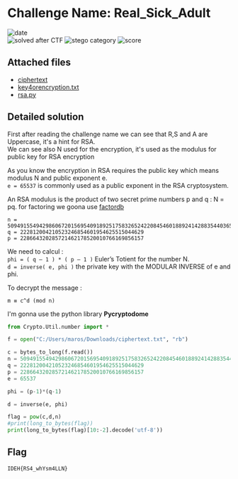 
# Challenge Name: Real_Sick_Adult

![date](https://img.shields.io/badge/date-08.03.2021-brightgreen.svg)  
![solved after CTF](https://img.shields.io/badge/solved-after%20CTF-red.svg) 
![stego category](https://img.shields.io/badge/category-crypto-lightgrey.svg)
![score](https://img.shields.io/badge/score-75-blue.svg)


## Attached files
- [ciphertext](ciphertext)
- [key4orencryption.txt](key4orencryption.txt)
- [rsa.py](rsa.py)




## Detailed solution
First after reading the challenge name we can see that R,S and A are Uppercase, it's a hint for RSA.  
We can see also N used for the encryption, it's used as the modulus for public key for RSA encryption

As you know the encryption in RSA requires the public key which means modulus N and public exponent e.   
`e = 65537` is commonly used as a public exponent in the RSA cryptosystem.

An RSA modulus is the product of two secret prime numbers p and q : N = pq.
for factoring we goona use [factordb](http://factordb.com/)
````
n = 50949155494298606720156954091892517583265242208454601889241428835440365430753
q = 222812004210523246854601954625515044629
p = 228664320285721462178520010766169856157
````
We need to calcul :   
`phi = ( q — 1 ) * ( p — 1 )` Euler’s Totient for the number N.  
`d = inverse( e, phi )` the private key with the MODULAR INVERSE of e and phi.  

To decrypt the message :

`m ≡ c^d (mod n)`

I'm gonna use the python library **Pycryptodome**

```python
from Crypto.Util.number import *

f = open("C:/Users/maros/Downloads/ciphertext.txt", "rb")

c = bytes_to_long(f.read())
n = 50949155494298606720156954091892517583265242208454601889241428835440365430753
q = 222812004210523246854601954625515044629
p = 228664320285721462178520010766169856157
e = 65537

phi = (p-1)*(q-1)

d = inverse(e, phi)

flag = pow(c,d,n)
#print(long_to_bytes(flag))
print(long_to_bytes(flag)[10:-2].decode('utf-8'))
```

## Flag

```
IDEH{RS4_whYsm4LLN}
```
